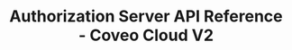 ---
layout: redoc_page
title: Authorization Server API Reference - Coveo Cloud V2
categories: api_docs
apiId: AuthorizationServer
swagger: ../../api_docs/AuthorizationServer.yml
ghPagesSiteName: /cloudv2-docs-site
---